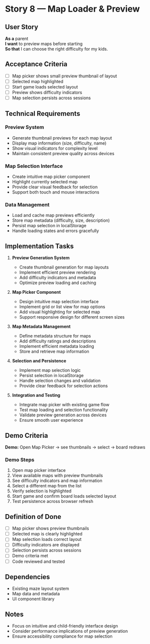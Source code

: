 # Story 8 — Map Loader & Preview

## User Story

**As a** parent  
**I want** to preview maps before starting  
**So that** I can choose the right difficulty for my kids.

## Acceptance Criteria

- [ ] Map picker shows small preview thumbnail of layout
- [ ] Selected map highlighted
- [ ] Start game loads selected layout
- [ ] Preview shows difficulty indicators
- [ ] Map selection persists across sessions

## Technical Requirements

### Preview System
- Generate thumbnail previews for each map layout
- Display map information (size, difficulty, name)
- Show visual indicators for complexity level
- Maintain consistent preview quality across devices

### Map Selection Interface
- Create intuitive map picker component
- Highlight currently selected map
- Provide clear visual feedback for selection
- Support both touch and mouse interactions

### Data Management
- Load and cache map previews efficiently
- Store map metadata (difficulty, size, description)
- Persist map selection in localStorage
- Handle loading states and errors gracefully

## Implementation Tasks

1. **Preview Generation System**
   - Create thumbnail generation for map layouts
   - Implement efficient preview rendering
   - Add difficulty indicators and metadata
   - Optimize preview loading and caching

2. **Map Picker Component**
   - Design intuitive map selection interface
   - Implement grid or list view for map options
   - Add visual highlighting for selected map
   - Support responsive design for different screen sizes

3. **Map Metadata Management**
   - Define metadata structure for maps
   - Add difficulty ratings and descriptions
   - Implement efficient metadata loading
   - Store and retrieve map information

4. **Selection and Persistence**
   - Implement map selection logic
   - Persist selection in localStorage
   - Handle selection changes and validation
   - Provide clear feedback for selection actions

5. **Integration and Testing**
   - Integrate map picker with existing game flow
   - Test map loading and selection functionality
   - Validate preview generation across devices
   - Ensure smooth user experience

## Demo Criteria

**Demo:** Open Map Picker → see thumbnails → select → board redraws

### Demo Steps
1. Open map picker interface
2. View available maps with preview thumbnails
3. See difficulty indicators and map information
4. Select a different map from the list
5. Verify selection is highlighted
6. Start game and confirm board loads selected layout
7. Test persistence across browser refresh

## Definition of Done

- [ ] Map picker shows preview thumbnails
- [ ] Selected map is clearly highlighted
- [ ] Map selection loads correct layout
- [ ] Difficulty indicators are displayed
- [ ] Selection persists across sessions
- [ ] Demo criteria met
- [ ] Code reviewed and tested

## Dependencies

- Existing maze layout system
- Map data and metadata
- UI component library

## Notes

- Focus on intuitive and child-friendly interface design
- Consider performance implications of preview generation
- Ensure accessibility compliance for map selection
